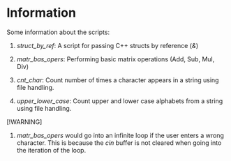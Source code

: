 # Information

Some information about the scripts: 

1. *struct_by_ref*: A script for passing C++ structs by reference (*&*)

2. *matr_bas_opers*: Performing basic matrix operations (Add, Sub, Mul, Div)

3. *cnt_char*: Count number of times a character appears in a string using file handling. 

4. *upper_lower_case*: Count upper and lower case alphabets from a string using file handling. 

[!WARNING]

1. *matr_bas_opers* would go into an infinite loop if the user enters a wrong character. This is because the *cin* buffer is not cleared when going into the iteration of the loop.  
